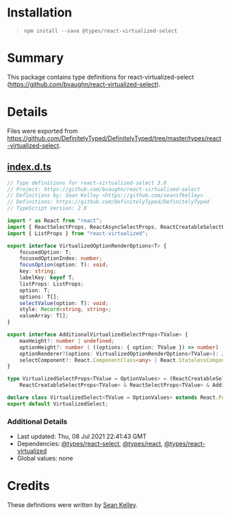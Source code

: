 # Installation
> `npm install --save @types/react-virtualized-select`

# Summary
This package contains type definitions for react-virtualized-select (https://github.com/bvaughn/react-virtualized-select).

# Details
Files were exported from https://github.com/DefinitelyTyped/DefinitelyTyped/tree/master/types/react-virtualized-select.
## [index.d.ts](https://github.com/DefinitelyTyped/DefinitelyTyped/tree/master/types/react-virtualized-select/index.d.ts)
````ts
// Type definitions for react-virtualized-select 3.0
// Project: https://github.com/bvaughn/react-virtualized-select
// Definitions by: Sean Kelley <https://github.com/seansfkelley>
// Definitions: https://github.com/DefinitelyTyped/DefinitelyTyped
// TypeScript Version: 2.8

import * as React from "react";
import { ReactSelectProps, ReactAsyncSelectProps, ReactCreatableSelectProps, LoadOptionsHandler, OptionValues } from "react-select";
import { ListProps } from "react-virtualized";

export interface VirtualizedOptionRenderOptions<T> {
    focusedOption: T;
    focusedOptionIndex: number;
    focusOption(option: T): void;
    key: string;
    labelKey: keyof T;
    listProps: ListProps;
    option: T;
    options: T[];
    selectValue(option: T): void;
    style: Record<string, string>;
    valueArray: T[];
}

export interface AdditionalVirtualizedSelectProps<TValue> {
    maxHeight?: number | undefined;
    optionHeight?: number | ((options: { option: TValue }) => number) | undefined;
    optionRenderer?(options: VirtualizedOptionRenderOptions<TValue>): JSX.Element;
    selectComponent?: React.ComponentClass<any> | React.StatelessComponent<any> | undefined;
}

type VirtualizedSelectProps<TValue = OptionValues> = (ReactCreatableSelectProps<TValue> & ReactAsyncSelectProps<TValue> & AdditionalVirtualizedSelectProps<TValue> & { async: true }) |
    ReactCreatableSelectProps<TValue> & ReactSelectProps<TValue> & AdditionalVirtualizedSelectProps<TValue>;

declare class VirtualizedSelect<TValue = OptionValues> extends React.PureComponent<VirtualizedSelectProps<TValue>> {}
export default VirtualizedSelect;

````

### Additional Details
 * Last updated: Thu, 08 Jul 2021 22:41:43 GMT
 * Dependencies: [@types/react-select](https://npmjs.com/package/@types/react-select), [@types/react](https://npmjs.com/package/@types/react), [@types/react-virtualized](https://npmjs.com/package/@types/react-virtualized)
 * Global values: none

# Credits
These definitions were written by [Sean Kelley](https://github.com/seansfkelley).
